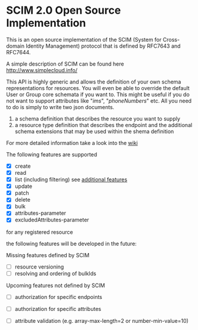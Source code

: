 # SCIM 2.0 Open Source Implementation

This is an open source implementation of the SCIM (System for Cross-domain Identity Management) protocol that is
 defined by RFC7643 and RFC7644. 

A simple description of SCIM can be found here http://www.simplecloud.info/

This API is highly generic and allows the definition of your own schema representations for resources. You will even be
able to override the default User or Group core schemata if you want to. This might be useful if you do not want to 
support attributes like "*ims*", "*phoneNumbers*" etc. All you need to do is simply to write two json documents.

1. a schema definition that describes the resource you want to supply
2. a resource type definition that describes the endpoint and the additional schema extensions that may be used within
 the shema definition  

For more detailed information take a look into the [wiki](https://github.com/Captain-P-Goldfish/SCIM/wiki)

The following features are supported

- [x] create
- [x] read
- [x] list (including filtering) see [additional features](https://github.com/Captain-P-Goldfish/SCIM/wiki/Additional-Features)
- [x] update
- [x] patch
- [x] delete
- [x] bulk
- [x] attributes-parameter
- [x] excludedAttributes-parameter

for any registered resource

the following features will be developed in the future:

Missing features defined by SCIM
- [ ] resource versioning
- [ ] resolving and ordering of bulkIds

Upcoming features not defined by SCIM
- [ ] authorization for specific endpoints
- [ ] authorization for specific attributes
- [ ] attribute validation (e.g. array-max-length=2 or number-min-value=10)
 
